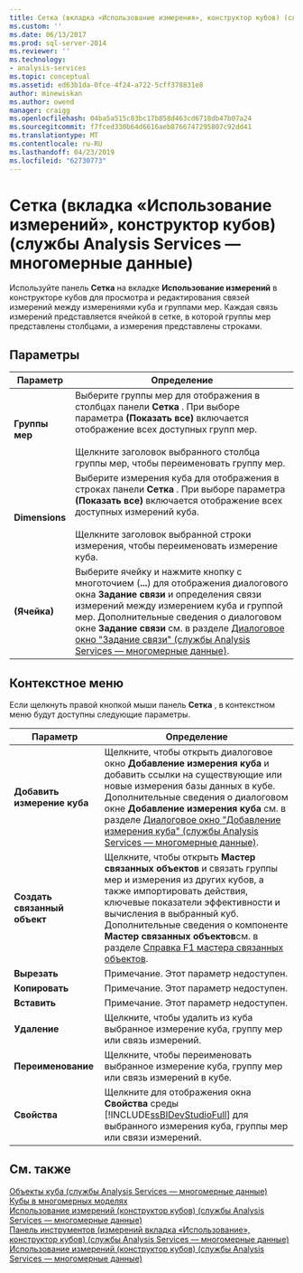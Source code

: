 ```yaml
---
title: Сетка (вкладка «Использование измерения», конструктор кубов) (службы Analysis Services — многомерные данные) | Документация Майкрософт
ms.custom: ''
ms.date: 06/13/2017
ms.prod: sql-server-2014
ms.reviewer: ''
ms.technology:
- analysis-services
ms.topic: conceptual
ms.assetid: ed63b1da-0fce-4f24-a722-5cff378831e8
author: minewiskan
ms.author: owend
manager: craigg
ms.openlocfilehash: 04ba5a515c83bc17b858d463cd6718db47b07a24
ms.sourcegitcommit: f7fced330b64d6616aeb8766747295807c92dd41
ms.translationtype: MT
ms.contentlocale: ru-RU
ms.lasthandoff: 04/23/2019
ms.locfileid: "62730773"
---
```

# <a name="grid-dimension-usage-tab-cube-designer-analysis-services---multidimensional-data"></a>Сетка (вкладка «Использование измерений», конструктор кубов) (службы Analysis Services — многомерные данные)
  Используйте панель **Сетка** на вкладке **Использование измерений** в конструкторе кубов для просмотра и редактирования связей измерений между измерениями куба и группами мер. Каждая связь измерений представляется ячейкой в сетке, в которой группы мер представлены столбцами, а измерения представлены строками.  
  
## <a name="options"></a>Параметры  
  
|Параметр|Определение|  
|------------|----------------|  
|**Группы мер**|Выберите группы мер для отображения в столбцах панели **Сетка** . При выборе параметра **(Показать все)** включается отображение всех доступных групп мер.<br /><br /> Щелкните заголовок выбранного столбца группы мер, чтобы переименовать группу мер.|  
|**Dimensions**|Выберите измерения куба для отображения в строках панели **Сетка** . При выборе параметра **(Показать все)** включается отображение всех доступных измерений куба.<br /><br /> Щелкните заголовок выбранной строки измерения, чтобы переименовать измерение куба.|  
|**(Ячейка)**|Выберите ячейку и нажмите кнопку с многоточием (**...**) для отображения диалогового окна **Задание связи** и определения связи измерений между измерением куба и группой мер. Дополнительные сведения о диалоговом окне **Задание связи** см. в разделе [Диалоговое окно "Задание связи" (службы Analysis Services — многомерные данные)](define-relationship-dialog-box-analysis-services-multidimensional-data.md).|  
  
## <a name="context-menu"></a>Контекстное меню  
 Если щелкнуть правой кнопкой мыши панель **Сетка** , в контекстном меню будут доступны следующие параметры.  
  
|Параметр|Определение|  
|------------|----------------|  
|**Добавить измерение куба**|Щелкните, чтобы открыть диалоговое окно **Добавление измерения куба** и добавить ссылки на существующие или новые измерения базы данных в кубе. Дополнительные сведения о диалоговом окне **Добавление измерения куба** см. в разделе [Диалоговое окно "Добавление измерения куба" (службы Analysis Services — многомерные данные)](add-cube-dimension-dialog-box-analysis-services-multidimensional-data.md).|  
|**Создать связанный объект**|Щелкните, чтобы открыть **Мастер связанных объектов** и связать группы мер и измерения из других кубов, а также импортировать действия, ключевые показатели эффективности и вычисления в выбранный куб. Дополнительные сведения о компоненте **Мастер связанных объектов**см. в разделе [Справка F1 мастера связанных объектов](linked-object-wizard-f1-help.md).|  
|**Вырезать**|Примечание. Этот параметр недоступен.|  
|**Копировать**|Примечание. Этот параметр недоступен.|  
|**Вставить**|Примечание. Этот параметр недоступен.|  
|**Удаление**|Щелкните, чтобы удалить из куба выбранное измерение куба, группу мер или связь измерений.|  
|**Переименование**|Щелкните, чтобы переименовать выбранное измерение куба, группу мер или связь измерений в кубе.|  
|**Свойства**|Щелкните для отображения окна **Свойства** среды [!INCLUDE[ssBIDevStudioFull](../includes/ssbidevstudiofull-md.md)] для выбранного измерения куба, группы мер или связи измерений.|  
  
## <a name="see-also"></a>См. также  
 [Объекты куба &#40;службы Analysis Services — многомерные данные&#41;](multidimensional-models-olap-logical-cube-objects/cube-objects-analysis-services-multidimensional-data.md)   
 [Кубы в многомерных моделях](multidimensional-models/cubes-in-multidimensional-models.md)   
 [Использование измерений &#40;конструктор кубов&#41; &#40;службы Analysis Services — многомерные данные&#41;](dimension-usage-cube-designer-analysis-services-multidimensional-data.md)   
 [Панель инструментов &#40;измерений вкладка «Использование», конструктор кубов&#41; &#40;службы Analysis Services — многомерные данные&#41;](toolbar-dimension-usage-cube-designer-analysis-services-multidimensional-data.md)   
 [Использование измерений &#40;конструктор кубов&#41; &#40;службы Analysis Services — многомерные данные&#41;](dimension-usage-cube-designer-analysis-services-multidimensional-data.md)  
  
  
